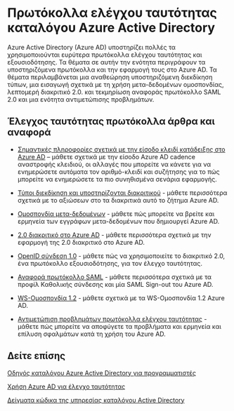 <properties
   pageTitle="Πρωτόκολλα ελέγχου ταυτότητας καταλόγου Azure Active Directory | Microsoft Azure"
   description="Επισκόπηση τα πρωτόκολλα ελέγχου ταυτότητας που υποστηρίζονται από Azure Active Directory (AD)"
   documentationCenter="dev-center-name"
   authors="bryanla"
   services="active-directory"
   manager="mbaldwin"
   editor=""/>

<tags
   ms.service="active-directory"
   ms.devlang="na"
   ms.topic="article"
   ms.tgt_pltfrm="na"
   ms.workload="identity"
   ms.date="09/16/2016"
   ms.author="mbaldwin"/>

# <a name="azure-active-directory-authentication-protocols"></a>Πρωτόκολλα ελέγχου ταυτότητας καταλόγου Azure Active Directory

Azure Active Directory (Azure AD) υποστηρίζει πολλές τα χρησιμοποιούνται ευρύτερα πρωτόκολλα ελέγχου ταυτότητας και εξουσιοδότησης. Τα θέματα σε αυτήν την ενότητα περιγράφουν τα υποστηριζόμενα πρωτόκολλα και την εφαρμογή τους στο Azure AD. Τα θέματα περιλαμβάνεται μια αναθεώρηση υποστηριζόμενη διεκδίκηση τύπων, μια εισαγωγή σχετικά με τη χρήση μετα-δεδομένων ομοσπονδίας, λεπτομερή διακριτικό 2.0. και τεκμηρίωση αναφοράς πρωτόκολλο SAML 2.0 και μια ενότητα αντιμετώπισης προβλημάτων.

## <a name="authentication-protocols-articles-and-reference"></a>Έλεγχος ταυτότητας πρωτόκολλα άρθρα και αναφορά

- [Σημαντικές πληροφορίες σχετικά με την είσοδο κλειδί κατάδειξης στο Azure AD](active-directory-signing-key-rollover.md) – μάθετε σχετικά με την είσοδο Azure AD cadence αναστροφής κλειδιού, οι αλλαγές που μπορείτε να κάνετε για να ενημερώσετε αυτόματα τον αριθμό-κλειδί και συζήτησης για το πώς μπορείτε να ενημερώσετε τα πιο συνηθισμένα σενάρια εφαρμογής.


- [Τύποι διεκδίκηση και υποστηρίζονται διακριτικού](active-directory-token-and-claims.md) - μάθετε περισσότερα σχετικά με το αξιώσεων στο τα διακριτικά αυτό το ζήτημα Azure AD.


- [Ομοσπονδία μετα-δεδομένων](https://msdn.microsoft.com/library/azure/dn195592.aspx) - μάθετε πώς μπορείτε να βρείτε και ερμηνεία των εγγράφων μετα-δεδομένων που δημιουργεί Azure AD.


- [2.0 διακριτικό στο Azure AD](https://msdn.microsoft.com/library/azure/dn645545.aspx) - μάθετε περισσότερα σχετικά με την εφαρμογή της 2.0 διακριτικό στο Azure AD.


- [OpenID σύνδεση 1.0](https://msdn.microsoft.com/library/azure/dn645541.aspx) - μάθετε πώς να χρησιμοποιείτε το διακριτικό 2.0, ένα πρωτόκολλο εξουσιοδότησης, για τον έλεγχο ταυτότητας.


- [Αναφορά πρωτόκολλο SAML](https://msdn.microsoft.com/library/azure/dn195591.aspx) - μάθετε περισσότερα σχετικά με τα προφίλ Καθολικής σύνδεσης και μία SAML Sign-out του Azure AD.


- [WS-Ομοσπονδία 1.2](https://msdn.microsoft.com/library/azure/dn903702.aspx) - μάθετε σχετικά με τα WS-Ομοσπονδία 1.2 Azure AD.


- [Αντιμετώπιση προβλημάτων πρωτόκολλα ελέγχου ταυτότητας](https://msdn.microsoft.com/library/azure/dn195584.aspx) - μάθετε πώς μπορείτε να αποφύγετε τα προβλήματα και ερμηνεία και επίλυση σφαλμάτων κατά τη χρήση του Azure AD.



## <a name="see-also"></a>Δείτε επίσης

[Οδηγός καταλόγου Azure Active Directory για προγραμματιστές](active-directory-developers-guide.md)

[Χρήση Azure AD για έλεγχο ταυτότητας](../app-service-web/web-sites-authentication-authorization.md)

[Δείγματα κώδικα της υπηρεσίας καταλόγου Active Directory](active-directory-code-samples.md)
